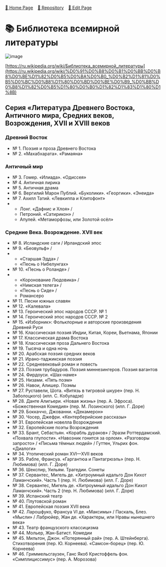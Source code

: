 [🚀 Home Page](https://andrewalevin.github.io/) &ensp;  [🏰 Repository](https://github.com/andrewalevin/books/) &ensp;  [🔨 Edit Page](https://github.com/andrewalevin/books/edit/main/README.md)


# 📚 Библиотека всемирной литературы

![image](https://github.com/andrewalevin/books/assets/155118488/9309f175-37c3-409f-98e8-1a1f709ccfbc)


[https://ru.wikipedia.org/wiki/Библиотека_всемирной_литературы](https://ru.wikipedia.org/wiki/%D0%91%D0%B8%D0%B1%D0%BB%D0%B8%D0%BE%D1%82%D0%B5%D0%BA%D0%B0_%D0%B2%D1%81%D0%B5%D0%BC%D0%B8%D1%80%D0%BD%D0%BE%D0%B9_%D0%BB%D0%B8%D1%82%D0%B5%D1%80%D0%B0%D1%82%D1%83%D1%80%D1%8B)


## Серия «Литература Древнего Востока, Античного мира, Средних веков, Возрождения, XVII и XVIII веков

### Древний Восток

 - № 1. Поэзия и проза Древнего Востока
 - № 2. «Махабхарата». «Рамаяна»

### Античный мир

 - № 3. Гомер. «Илиада». «Одиссея»
 - № 4. Античная лирика
 - № 5. Античная драма
 - № 6. Вергилий Марон Публий. «Буколики». «Георгики». «Энеида»
 - № 7. Ахилл Татий. «Левкиппа и Клитофонт»
 - - Лонг. «Дафнис и Хлоя» /
   - Петроний. «Сатирикон» /
   - Апулей. «Метаморфозы, или Золотой осёл»



### Средние Века. Возрождение. XVII век

 - № 8. Исландские саги / Ирландский эпос
 - № 9. «Беовульф» /
 - - «Старшая Эдда» /
   - «Песнь о Нибелунгах»
 - № 10. «Песнь о Роланде» /
 - - «Коронование Людовика» /
   - «Нимская телега» /
   - «Песнь о Сиде» /
   - Романсеро
 - № 11. Песни южных славян
 - № 12. «Калевала»
 - № 13. Героический эпос народов СССР. № 1
 - № 14. Героический эпос народов СССР. № 2
 - № 15. «Изборник»: Фольклорные и авторские произведения Древней Руси
 - № 16. Классическая поэзия Индии, Китая, Кореи, Вьетнама, Японии
 - № 17. Классическая драма Востока
 - № 18. Классическая проза Дальнего Востока
 - № 19. Тысяча и одна ночь
 - № 20. Арабская поэзия средних веков
 - № 21. Ирано-таджикская поэзия
 - № 22. Средневековый роман и повесть
 - № 23. Поэзия трубадуров. Поэзия миннезингеров. Поэзия вагантов
 - № 24. Фирдоуси. «Шах-наме»
 - № 25. Низами. «Пять поэм»
 - № 26. Навои, Алишер. Поэмы
 - № 27. Руставели, Шота. «Витязь в тигровой шкуре» (пер. Н. Заболоцкого) (илл. С. Кобуладзе)
 - № 28. Данте Алигьери. «Новая жизнь» (пер. А. Эфроса). «Божественная Комедия» (пер. М. Лозинского) (илл. Г. Доре)
 - № 29. Боккаччо, Джованни. «Декамерон»
 - № 30. Чосер, Джефри. «Кентерберийские рассказы»
 - № 31. Европейская новелла Возрождения
 - № 32. Европейские поэты Возрождения
 - № 33. Брант, Себастьян. «Корабль дураков» / Эразм Роттердамский. «Похвала глупости». «Навозник гонится за орлом». «Разговоры запросто» / «Письма тёмных людей» / Гуттен, Ульрих фон. «Диалоги»
 - № 34. Утопический роман XVI—XVII веков
 - № 35. Рабле, Франсуа. «Гаргантюа и Пантагрюэль» (пер. Н. Любимова) (илл. Г. Доре)
 - № 36. Шекспир, Уильям. Трагедии. Сонеты
 - № 37. Сервантес, Мигель де. «Хитроумный идальго Дон Кихот Ламанчский». Часть 1 (пер. Н. Любимова) (илл. Г. Доре)
 - № 38. Сервантес, Мигель де. «Хитроумный идальго Дон Кихот Ламанчский». Часть 2 (пер. Н. Любимова) (илл. Г. Доре)
 - № 39. Испанский театр
 - № 40. Плутовской роман
 - № 41. Европейская поэзия XVII века
 - № 42. Ларошфуко, Франсуа VI де. «Максимы» / Паскаль, Блез. «Мысли» / Лабрюйер, Жан де. «Характеры, или Нравы нынешнего века»
 - № 43. Театр французского классицизма
 - № 44. Мольер, Жан-Батист. Комедии
 - № 45. Мильтон, Джон. «Потерянный рай» (пер. А. Штейнберга). Стихотворения (пер. Ю. Корнеева). «Самсон-борец» (пер. Ю. Корнеева)
 - № 46. Гриммельсгаузен, Ганс Якоб Кристоффель фон. «Симплициссимус» (пер. А. Морозова)

